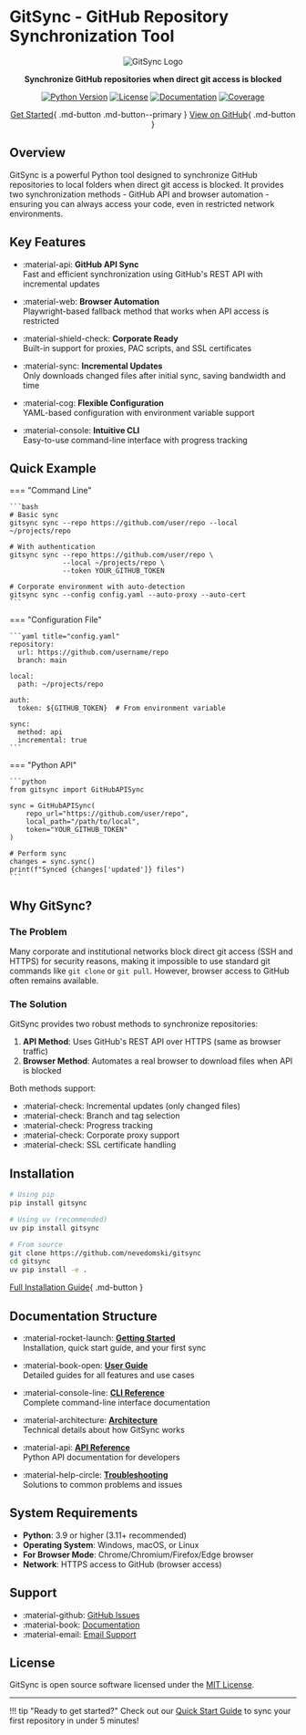 # GitSync - GitHub Repository Synchronization Tool

<div align="center">

![GitSync Logo](assets/banner.png)

**Synchronize GitHub repositories when direct git access is blocked**

[![Python Version](https://img.shields.io/badge/python-3.9%2B-blue)](https://www.python.org/downloads/)
[![License](https://img.shields.io/badge/license-MIT-green)](license.md)
[![Documentation](https://img.shields.io/badge/docs-mkdocs-brightgreen)](index.md)
[![Coverage](https://img.shields.io/badge/coverage-94%25-brightgreen)](troubleshooting/index.md)

[Get Started](getting-started/quick-start.md){ .md-button .md-button--primary }
[View on GitHub](https://github.com/nevedomski/gitsync){ .md-button }

</div>

## Overview

GitSync is a powerful Python tool designed to synchronize GitHub repositories to local folders when direct git access is blocked. It provides two synchronization methods - GitHub API and browser automation - ensuring you can always access your code, even in restricted network environments.

## Key Features

<div class="grid cards" markdown>

- :material-api: **GitHub API Sync**  
  Fast and efficient synchronization using GitHub's REST API with incremental updates

- :material-web: **Browser Automation**  
  Playwright-based fallback method that works when API access is restricted

- :material-shield-check: **Corporate Ready**  
  Built-in support for proxies, PAC scripts, and SSL certificates

- :material-sync: **Incremental Updates**  
  Only downloads changed files after initial sync, saving bandwidth and time

- :material-cog: **Flexible Configuration**  
  YAML-based configuration with environment variable support

- :material-console: **Intuitive CLI**  
  Easy-to-use command-line interface with progress tracking

</div>

## Quick Example

=== "Command Line"

    ```bash
    # Basic sync
    gitsync sync --repo https://github.com/user/repo --local ~/projects/repo

    # With authentication
    gitsync sync --repo https://github.com/user/repo \
                 --local ~/projects/repo \
                 --token YOUR_GITHUB_TOKEN

    # Corporate environment with auto-detection
    gitsync sync --config config.yaml --auto-proxy --auto-cert
    ```

=== "Configuration File"

    ```yaml title="config.yaml"
    repository:
      url: https://github.com/username/repo
      branch: main

    local:
      path: ~/projects/repo

    auth:
      token: ${GITHUB_TOKEN}  # From environment variable

    sync:
      method: api
      incremental: true
    ```

=== "Python API"

    ```python
    from gitsync import GitHubAPISync

    sync = GitHubAPISync(
        repo_url="https://github.com/user/repo",
        local_path="/path/to/local",
        token="YOUR_GITHUB_TOKEN"
    )

    # Perform sync
    changes = sync.sync()
    print(f"Synced {changes['updated']} files")
    ```

## Why GitSync?

### The Problem

Many corporate and institutional networks block direct git access (SSH and HTTPS) for security reasons, making it impossible to use standard git commands like `git clone` or `git pull`. However, browser access to GitHub often remains available.

### The Solution

GitSync provides two robust methods to synchronize repositories:

1. **API Method**: Uses GitHub's REST API over HTTPS (same as browser traffic)
2. **Browser Method**: Automates a real browser to download files when API is blocked

Both methods support:

- :material-check: Incremental updates (only changed files)
- :material-check: Branch and tag selection
- :material-check: Progress tracking
- :material-check: Corporate proxy support
- :material-check: SSL certificate handling

## Installation

```bash
# Using pip
pip install gitsync

# Using uv (recommended)
uv pip install gitsync

# From source
git clone https://github.com/nevedomski/gitsync
cd gitsync
uv pip install -e .
```

[Full Installation Guide](getting-started/installation.md){ .md-button }

## Documentation Structure

<div class="grid cards" markdown>

- :material-rocket-launch: **[Getting Started](getting-started/index.md)**  
  Installation, quick start guide, and your first sync

- :material-book-open: **[User Guide](user-guide/index.md)**  
  Detailed guides for all features and use cases

- :material-console-line: **[CLI Reference](cli/index.md)**  
  Complete command-line interface documentation

- :material-architecture: **[Architecture](architecture/index.md)**  
  Technical details about how GitSync works

- :material-api: **[API Reference](api/index.md)**  
  Python API documentation for developers

- :material-help-circle: **[Troubleshooting](troubleshooting/index.md)**  
  Solutions to common problems and issues

</div>

## System Requirements

- **Python**: 3.9 or higher (3.11+ recommended)
- **Operating System**: Windows, macOS, or Linux
- **For Browser Mode**: Chrome/Chromium/Firefox/Edge browser
- **Network**: HTTPS access to GitHub (browser access)

## Support

- :material-github: [GitHub Issues](https://github.com/nevedomski/gitsync/issues)
- :material-book: [Documentation](index.md)
- :material-email: [Email Support](mailto:info@nevedomski.us)

## License

GitSync is open source software licensed under the [MIT License](license.md).

---

!!! tip "Ready to get started?"
    Check out our [Quick Start Guide](getting-started/quick-start.md) to sync your first repository in under 5 minutes!